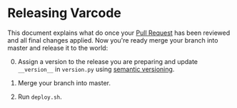 # Releasing Varcode

This document explains what do once your [Pull Request](https://www.atlassian.com/git/tutorials/making-a-pull-request/) has been reviewed and all final changes applied. Now you're ready merge your branch into master and release it to the world:

0. Assign a version to the release you are preparing and update `__version__` in `version.py` using [semantic versioning](https://semver.org/). 

1. Merge your branch into master.

2. Run `deploy.sh`.

